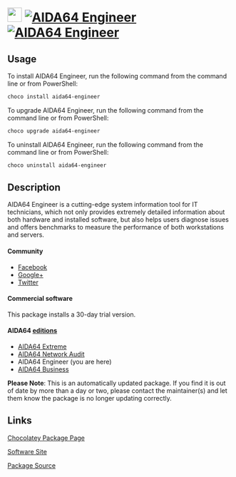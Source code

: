 ﻿# <img src="https://cdn.jsdelivr.net/gh/mkevenaar/chocolatey-packages@4f65c53f100b466115e14fce7f20c8ae3a0cc838/icons/aida64-engineer.png" width="32" height="32"/> [![AIDA64 Engineer](https://img.shields.io/chocolatey/v/aida64-engineer.svg?label=AIDA64+Engineer)](https://chocolatey.org/packages/aida64-engineer) [![AIDA64 Engineer](https://img.shields.io/chocolatey/dt/aida64-engineer.svg)](https://chocolatey.org/packages/aida64-engineer)

## Usage
To install AIDA64 Engineer, run the following command from the command line or from PowerShell:
```powershell
choco install aida64-engineer
```

To upgrade AIDA64 Engineer, run the following command from the command line or from PowerShell:
```powershell
choco upgrade aida64-engineer
```

To uninstall AIDA64 Engineer, run the following command from the command line or from PowerShell:
```powershell
choco uninstall aida64-engineer
```

## Description
AIDA64 Engineer is a cutting-edge system information tool for IT technicians, which not only provides extremely detailed information about both hardware and installed software, but also helps users diagnose issues and offers benchmarks to measure the performance of both workstations and servers.

#### Community

* [Facebook](https://www.facebook.com/AIDA64)
* [Google+](https://plus.google.com/+aida64)
* [Twitter](https://twitter.com/FinalWire)

#### Commercial software

This package installs a 30-day trial version.

#### AIDA64 [editions](http://www.aida64.com/compare-aida64-features)

* [AIDA64 Extreme](https://chocolatey.org/packages/aida64-extreme)
* [AIDA64 Network Audit](https://chocolatey.org/packages/aida64-networkaudit)
* AIDA64 Engineer (you are here)
* [AIDA64 Business](https://chocolatey.org/packages/aida64-business)

**Please Note**: This is an automatically updated package. If you find it is
out of date by more than a day or two, please contact the maintainer(s) and
let them know the package is no longer updating correctly.


## Links
[Chocolatey Package Page](https://chocolatey.org/packages/aida64-engineer)

[Software Site](http://www.aida64.com/products/aida64-engineer)

[Package Source](https://github.com/mkevenaar/chocolatey-packages/tree/master/automatic/aida64-engineer)

